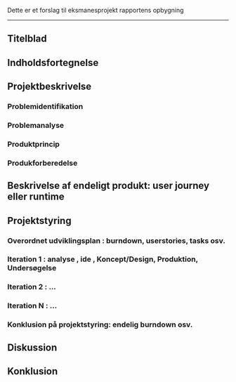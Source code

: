 Dette er et forslag til eksmanesprojekt rapportens opbygning

--------------------------------------

## Titelblad

## Indholdsfortegnelse

## Projektbeskrivelse
### Problemidentifikation
### Problemanalyse
###  Produktprincip
###  Produkforberedelse

## Beskrivelse af endeligt produkt: user journey eller runtime

## Projektstyring
###  Overordnet udviklingsplan : burndown, userstories, tasks osv.
###  Iteration 1 : analyse , ide , Koncept/Design, Produktion, Undersøgelse
###  Iteration 2 : ...
###  Iteration N : ...
###  Konklusion på projektstyring: endelig burndown osv.

## Diskussion

## Konklusion

